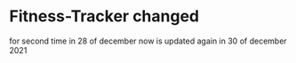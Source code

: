 # Fitness-Tracker changed
for second time
in 28 of december
now is updated again in 30 of december 2021
